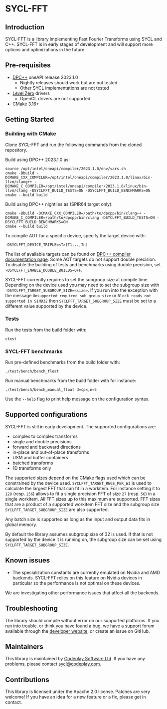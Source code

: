 # SYCL-FFT

## Introduction

SYCL-FFT is a library implementing Fast Fourier Transforms using SYCL and C++.
SYCL-FFT is in early stages of development and will support more options and optimizations in the future.

## Pre-requisites

* [DPC++] oneAPI release 2023.1.0
  * Nightly releases should work but are not tested
  * Other SYCL implementations are not tested
* [Level Zero] drivers
  * OpenCL drivers are not supported
* CMake 3.16+

## Getting Started

### Building with CMake

Clone SYCL-FFT and run the following commands from the cloned repository.

Build using DPC++ 2023.1.0 as:

```shell
source /opt/intel/oneapi/compiler/2023.1.0/env/vars.sh
cmake -Bbuild -DCMAKE_CXX_COMPILER=/opt/intel/oneapi/compiler/2023.1.0/linux/bin-llvm/clang++ -DCMAKE_C_COMPILER=/opt/intel/oneapi/compiler/2023.1.0/linux/bin-llvm/clang -DSYCLFFT_BUILD_TESTS=ON -DSYCLFFT_BUILD_BENCHMARKS=ON
cmake --build build
```

Build using DPC++ nightlies as (SPIR64 target only):

```shell
cmake -Bbuild -DCMAKE_CXX_COMPILER=/path/to/dpcpp/bin/clang++ -DCMAKE_C_COMPILER=/path/to/dpcpp/bin/clang -DSYCLFFT_BUILD_TESTS=ON -DSYCLFFT_BUILD_BENCHMARKS=ON
cmake --build build
```

To compile AOT for a specific device, specify the target device with:

```shell
-DSYCLFFT_DEVICE_TRIPLE=<T>[T1,..,Tn]
```

The list of available targets can be found on [DPC++ compiler documentation page].
Some AOT targets do not support double precision.
To disable the building of tests and benchmarks using double precision, set `-DSYCLFFT_ENABLE_DOUBLE_BUILDS=OFF`.

SYCL-FFT currently requires to set the subgroup size at compile time. Depending on the device used you may need to set the subgroup size with `-DSYCLFFT_TARGET_SUBGROUP_SIZE=<size>`.
If you run into the exception with the message `Unsupported required sub group size` or `Block reads not supported in SIMD32` then `SYCLFFT_TARGET_SUBGROUP_SIZE` must be set to a different value supported by the device.

### Tests

Run the tests from the build folder with:

```shell
ctest
```

### SYCL-FFT benchmarks

Run pre-defined benchmarks from the build folder with:

```shell
./test/bench/bench_float
```

Run manual benchmarks from the build folder with for instance:

```shell
./test/bench/bench_manual_float d=cpx,n=5
```

Use the `--help` flag to print help message on the configuration syntax.

## Supported configurations

SYCL-FFT is still in early development. The supported configurations are:

* complex to complex transforms
* single and double precisions
* forward and backward directions
* in-place and out-of-place transforms
* USM and buffer containers
* batched transforms
* 1D transforms only

The supported sizes depend on the CMake flags used which can be constrained by the device used.
`SYCLFFT_TARGET_REGS_PER_WI` is used to calculate the largest FFT that can fit in a workitem.
For instance setting it to `128` (resp. `256`) allows to fit a single precision FFT of size `27` (resp. `56`) in a single workitem. All FFT sizes up to this maximum are supported.
FFT sizes that are a product of a supported workitem FFT size and the subgroup size `SYCLFFT_TARGET_SUBGROUP_SIZE` are also supported.

Any batch size is supported as long as the input and output data fits in global memory.

By default the library assumes subgroup size of 32 is used. If that is not supported by the device it is running on, the subgroup size can be set using `SYCLFFT_TARGET_SUBGROUP_SIZE`.

## Known issues

* The specialization constants are currently emulated on Nvidia and AMD backends. SYCL-FFT relies on this feature on Nvidia devices in particular so the performance is not optimal on these devices.

We are investigating other performance issues that affect all the backends.

## Troubleshooting

The library should compile without error on our supported platforms.
If you run into trouble, or think you have found a bug, we have a support
forum available through the [developer website], or create an issue on GitHub.

## Maintainers

This library is maintained by [Codeplay Software Ltd].
If you have any problems, please contact sycl@codeplay.com.

## Contributions

This library is licensed under the Apache 2.0 license. Patches are very
welcome! If you have an idea for a new feature or a fix, please get in
contact.

[DPC++]: https://www.intel.com/content/www/us/en/develop/documentation/oneapi-dpcpp-cpp-compiler-dev-guide-and-reference/top.html
[Level Zero]: https://dgpu-docs.intel.com/technologies/level-zero.html
[developer website]: https://developer.codeplay.com
[Codeplay Software Ltd]: https://www.codeplay.com
[DPC++ compiler documentation page]: https://intel.github.io/llvm-docs/UsersManual.html
